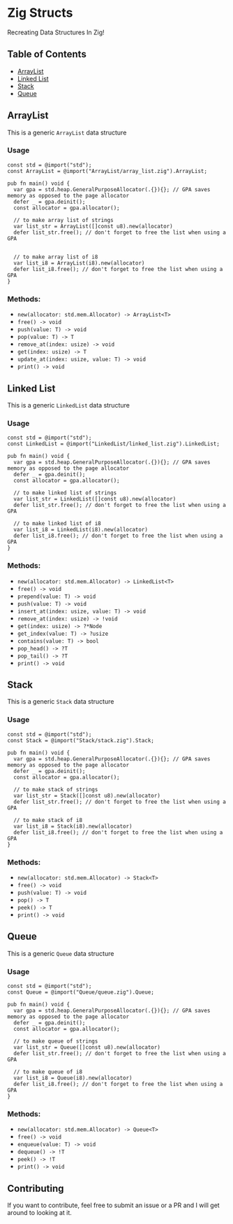 # Zig Structs

Recreating Data Structures In Zig!

## Table of Contents

- [ArrayList](##ArrayList)
- [Linked List](##Linked-List)
- [Stack](##Stack)
- [Queue](##Queue)

## ArrayList

This is a generic `ArrayList` data structure

### Usage

```zig
const std = @import("std");
const ArrayList = @import("ArrayList/array_list.zig").ArrayList;

pub fn main() void {
  var gpa = std.heap.GeneralPurposeAllocator(.{}){}; // GPA saves memory as opposed to the page allocator
  defer _ = gpa.deinit();
  const allocator = gpa.allocator();

  // to make array list of strings
  var list_str = ArrayList([]const u8).new(allocator)
  defer list_str.free(); // don't forget to free the list when using a GPA


  // to make array list of i8
  var list_i8 = ArrayList(i8).new(allocator)
  defer list_i8.free(); // don't forget to free the list when using a GPA
}
```

### Methods:

- `new(allocator: std.mem.Allocator) -> ArrayList<T>`
- `free() -> void`
- `push(value: T) -> void`
- `pop(value: T) -> T`
- `remove_at(index: usize) -> void`
- `get(index: usize) -> T`
- `update_at(index: usize, value: T) -> void`
- `print() -> void`

## Linked List

This is a generic `LinkedList` data structure

### Usage

```zig
const std = @import("std");
const LinkedList = @import("LinkedList/linked_list.zig").LinkedList;

pub fn main() void {
  var gpa = std.heap.GeneralPurposeAllocator(.{}){}; // GPA saves memory as opposed to the page allocator
  defer _ = gpa.deinit();
  const allocator = gpa.allocator();

  // to make linked list of strings
  var list_str = LinkedList([]const u8).new(allocator)
  defer list_str.free(); // don't forget to free the list when using a GPA

  // to make linked list of i8
  var list_i8 = LinkedList(i8).new(allocator)
  defer list_i8.free(); // don't forget to free the list when using a GPA
}
```

### Methods:

- `new(allocator: std.mem.Allocator) -> LinkedList<T>`
- `free() -> void`
- `prepend(value: T) -> void`
- `push(value: T) -> void`
- `insert_at(index: usize, value: T) -> void`
- `remove_at(index: usize) -> !void`
- `get(index: usize) -> ?*Node`
- `get_index(value: T) -> ?usize`
- `contains(value: T) -> bool`
- `pop_head() -> ?T`
- `pop_tail() -> ?T`
- `print() -> void`

## Stack

This is a generic `Stack` data structure

### Usage

```zig
const std = @import("std");
const Stack = @import("Stack/stack.zig").Stack;

pub fn main() void {
  var gpa = std.heap.GeneralPurposeAllocator(.{}){}; // GPA saves memory as opposed to the page allocator
  defer _ = gpa.deinit();
  const allocator = gpa.allocator();

  // to make stack of strings
  var list_str = Stack([]const u8).new(allocator)
  defer list_str.free(); // don't forget to free the list when using a GPA

  // to make stack of i8
  var list_i8 = Stack(i8).new(allocator)
  defer list_i8.free(); // don't forget to free the list when using a GPA
}
```

### Methods:

- `new(allocator: std.mem.Allocator) -> Stack<T>`
- `free() -> void`
- `push(value: T) -> void`
- `pop() -> T`
- `peek() -> T`
- `print() -> void`

## Queue

This is a generic `Queue` data structure

### Usage

```zig
const std = @import("std");
const Queue = @import("Queue/queue.zig").Queue;

pub fn main() void {
  var gpa = std.heap.GeneralPurposeAllocator(.{}){}; // GPA saves memory as opposed to the page allocator
  defer _ = gpa.deinit();
  const allocator = gpa.allocator();

  // to make queue of strings
  var list_str = Queue([]const u8).new(allocator)
  defer list_str.free(); // don't forget to free the list when using a GPA

  // to make queue of i8
  var list_i8 = Queue(i8).new(allocator)
  defer list_i8.free(); // don't forget to free the list when using a GPA
}
```

### Methods:

- `new(allocator: std.mem.Allocator) -> Queue<T>`
- `free() -> void`
- `enqueue(value: T) -> void`
- `dequeue() -> !T`
- `peek() -> !T`
- `print() -> void`

## Contributing

If you want to contribute, feel free to submit an issue or a PR and I will get around to looking at it.

